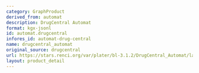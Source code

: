 ```yaml
---
category: GraphProduct
derived_from: automat
description: DrugCentral Automat
format: kgx-jsonl
id: automat.drugcentral
infores_id: automat-drug-central
name: drugcentral_automat
original_source: drugcentral
url: https://stars.renci.org/var/plater/bl-3.1.2/DrugCentral_Automat/latest/kgx_files
layout: product_detail
---
```

